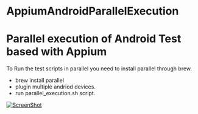 # AppiumAndroidParallelExecution
<h1>Parallel execution of Android Test based with Appium</h1>

To Run the test scripts in parallel you need to install parallel through brew.
  * brew install parallel
  * plugin multiple andriod devices.
  * run parallel_execution.sh script.
  
  
[![ScreenShot](http://s17.postimg.org/k2pilcoan/Screen_Shot_2015_08_29_at_9_19_23_pm.jpg)](https://www.youtube.com/watch?v=Qt2WguAWbOw&feature=youtu.be)

